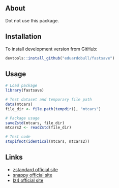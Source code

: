 About
-----

Dot not use this package.


Installation
------------

To install development version from GitHub:

``` r
devtools::install_github("eduardobull/fastsave")
```


Usage
-----

``` r
# Load package
library(fastsave)

# Test dataset and temporary file path
data(mtcars)
file_dir <- file.path(tempdir(), "mtcars")

# Package usage
saveZstd(mtcars, file_dir)
mtcars2 <- readZstd(file_dir)

# Test code
stopifnot(identical(mtcars, mtcars2))
```


Links
-----

-   [zstandard official site](http://facebook.github.io/zstd/)
-   [snappy official site](https://github.com/google/snappy/)
-   [lz4 official site](https://github.com/lz4/lz4/)
